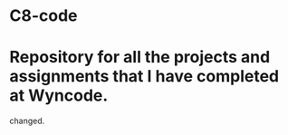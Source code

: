 # C8-code
# Repository for all the projects and assignments that I have completed at Wyncode.  

changed.
